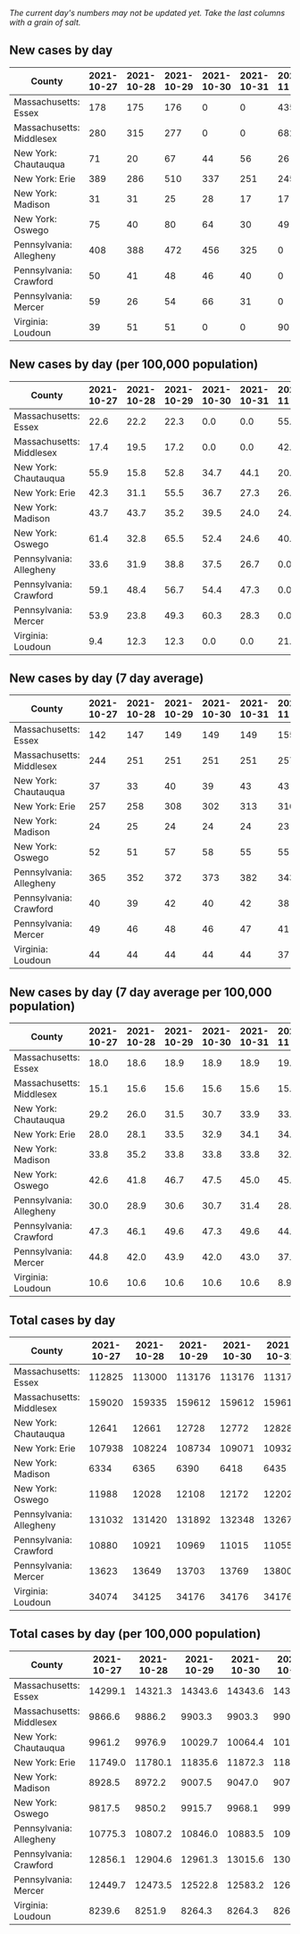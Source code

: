 _The current day's numbers may not be updated yet. Take the last columns with a grain of salt._
## New cases by day

| County | 2021-10-27 | 2021-10-28 | 2021-10-29 | 2021-10-30 | 2021-10-31 | 2021-11-01 | 2021-11-02 |
| --- | --- | --- | --- | --- | --- | --- | --- |
| Massachusetts: Essex | 178 | 175 | 176 | 0 | 0 | 435 |  |
| Massachusetts: Middlesex | 280 | 315 | 277 | 0 | 0 | 682 |  |
| New York: Chautauqua | 71 | 20 | 67 | 44 | 56 | 26 |  |
| New York: Erie | 389 | 286 | 510 | 337 | 251 | 245 |  |
| New York: Madison | 31 | 31 | 25 | 28 | 17 | 17 |  |
| New York: Oswego | 75 | 40 | 80 | 64 | 30 | 49 |  |
| Pennsylvania: Allegheny | 408 | 388 | 472 | 456 | 325 | 0 |  |
| Pennsylvania: Crawford | 50 | 41 | 48 | 46 | 40 | 0 |  |
| Pennsylvania: Mercer | 59 | 26 | 54 | 66 | 31 | 0 |  |
| Virginia: Loudoun | 39 | 51 | 51 | 0 | 0 | 90 |  |

## New cases by day (per 100,000 population)

| County | 2021-10-27 | 2021-10-28 | 2021-10-29 | 2021-10-30 | 2021-10-31 | 2021-11-01 | 2021-11-02 |
| --- | --- | --- | --- | --- | --- | --- | --- |
| Massachusetts: Essex | 22.6 | 22.2 | 22.3 | 0.0 | 0.0 | 55.1 |  |
| Massachusetts: Middlesex | 17.4 | 19.5 | 17.2 | 0.0 | 0.0 | 42.3 |  |
| New York: Chautauqua | 55.9 | 15.8 | 52.8 | 34.7 | 44.1 | 20.5 |  |
| New York: Erie | 42.3 | 31.1 | 55.5 | 36.7 | 27.3 | 26.7 |  |
| New York: Madison | 43.7 | 43.7 | 35.2 | 39.5 | 24.0 | 24.0 |  |
| New York: Oswego | 61.4 | 32.8 | 65.5 | 52.4 | 24.6 | 40.1 |  |
| Pennsylvania: Allegheny | 33.6 | 31.9 | 38.8 | 37.5 | 26.7 | 0.0 |  |
| Pennsylvania: Crawford | 59.1 | 48.4 | 56.7 | 54.4 | 47.3 | 0.0 |  |
| Pennsylvania: Mercer | 53.9 | 23.8 | 49.3 | 60.3 | 28.3 | 0.0 |  |
| Virginia: Loudoun | 9.4 | 12.3 | 12.3 | 0.0 | 0.0 | 21.8 |  |

## New cases by day (7 day average)

| County | 2021-10-27 | 2021-10-28 | 2021-10-29 | 2021-10-30 | 2021-10-31 | 2021-11-01 | 2021-11-02 |
| --- | --- | --- | --- | --- | --- | --- | --- |
| Massachusetts: Essex | 142 | 147 | 149 | 149 | 149 | 155 |  |
| Massachusetts: Middlesex | 244 | 251 | 251 | 251 | 251 | 257 |  |
| New York: Chautauqua | 37 | 33 | 40 | 39 | 43 | 43 |  |
| New York: Erie | 257 | 258 | 308 | 302 | 313 | 316 |  |
| New York: Madison | 24 | 25 | 24 | 24 | 24 | 23 |  |
| New York: Oswego | 52 | 51 | 57 | 58 | 55 | 55 |  |
| Pennsylvania: Allegheny | 365 | 352 | 372 | 373 | 382 | 343 |  |
| Pennsylvania: Crawford | 40 | 39 | 42 | 40 | 42 | 38 |  |
| Pennsylvania: Mercer | 49 | 46 | 48 | 46 | 47 | 41 |  |
| Virginia: Loudoun | 44 | 44 | 44 | 44 | 44 | 37 |  |

## New cases by day (7 day average per 100,000 population)

| County | 2021-10-27 | 2021-10-28 | 2021-10-29 | 2021-10-30 | 2021-10-31 | 2021-11-01 | 2021-11-02 |
| --- | --- | --- | --- | --- | --- | --- | --- |
| Massachusetts: Essex | 18.0 | 18.6 | 18.9 | 18.9 | 18.9 | 19.6 |  |
| Massachusetts: Middlesex | 15.1 | 15.6 | 15.6 | 15.6 | 15.6 | 15.9 |  |
| New York: Chautauqua | 29.2 | 26.0 | 31.5 | 30.7 | 33.9 | 33.9 |  |
| New York: Erie | 28.0 | 28.1 | 33.5 | 32.9 | 34.1 | 34.4 |  |
| New York: Madison | 33.8 | 35.2 | 33.8 | 33.8 | 33.8 | 32.4 |  |
| New York: Oswego | 42.6 | 41.8 | 46.7 | 47.5 | 45.0 | 45.0 |  |
| Pennsylvania: Allegheny | 30.0 | 28.9 | 30.6 | 30.7 | 31.4 | 28.2 |  |
| Pennsylvania: Crawford | 47.3 | 46.1 | 49.6 | 47.3 | 49.6 | 44.9 |  |
| Pennsylvania: Mercer | 44.8 | 42.0 | 43.9 | 42.0 | 43.0 | 37.5 |  |
| Virginia: Loudoun | 10.6 | 10.6 | 10.6 | 10.6 | 10.6 | 8.9 |  |

## Total cases by day

| County | 2021-10-27 | 2021-10-28 | 2021-10-29 | 2021-10-30 | 2021-10-31 | 2021-11-01 | 2021-11-02 |
| --- | --- | --- | --- | --- | --- | --- | --- |
| Massachusetts: Essex | 112825 | 113000 | 113176 | 113176 | 113176 | 113611 |  |
| Massachusetts: Middlesex | 159020 | 159335 | 159612 | 159612 | 159612 | 160294 |  |
| New York: Chautauqua | 12641 | 12661 | 12728 | 12772 | 12828 | 12854 |  |
| New York: Erie | 107938 | 108224 | 108734 | 109071 | 109322 | 109567 |  |
| New York: Madison | 6334 | 6365 | 6390 | 6418 | 6435 | 6452 |  |
| New York: Oswego | 11988 | 12028 | 12108 | 12172 | 12202 | 12251 |  |
| Pennsylvania: Allegheny | 131032 | 131420 | 131892 | 132348 | 132673 | 132673 |  |
| Pennsylvania: Crawford | 10880 | 10921 | 10969 | 11015 | 11055 | 11055 |  |
| Pennsylvania: Mercer | 13623 | 13649 | 13703 | 13769 | 13800 | 13800 |  |
| Virginia: Loudoun | 34074 | 34125 | 34176 | 34176 | 34176 | 34266 |  |

## Total cases by day (per 100,000 population)

| County | 2021-10-27 | 2021-10-28 | 2021-10-29 | 2021-10-30 | 2021-10-31 | 2021-11-01 | 2021-11-02 |
| --- | --- | --- | --- | --- | --- | --- | --- |
| Massachusetts: Essex | 14299.1 | 14321.3 | 14343.6 | 14343.6 | 14343.6 | 14398.7 |  |
| Massachusetts: Middlesex | 9866.6 | 9886.2 | 9903.3 | 9903.3 | 9903.3 | 9945.7 |  |
| New York: Chautauqua | 9961.2 | 9976.9 | 10029.7 | 10064.4 | 10108.5 | 10129.0 |  |
| New York: Erie | 11749.0 | 11780.1 | 11835.6 | 11872.3 | 11899.6 | 11926.3 |  |
| New York: Madison | 8928.5 | 8972.2 | 9007.5 | 9047.0 | 9070.9 | 9094.9 |  |
| New York: Oswego | 9817.5 | 9850.2 | 9915.7 | 9968.1 | 9992.7 | 10032.8 |  |
| Pennsylvania: Allegheny | 10775.3 | 10807.2 | 10846.0 | 10883.5 | 10910.2 | 10910.2 |  |
| Pennsylvania: Crawford | 12856.1 | 12904.6 | 12961.3 | 13015.6 | 13062.9 | 13062.9 |  |
| Pennsylvania: Mercer | 12449.7 | 12473.5 | 12522.8 | 12583.2 | 12611.5 | 12611.5 |  |
| Virginia: Loudoun | 8239.6 | 8251.9 | 8264.3 | 8264.3 | 8264.3 | 8286.0 |  |
